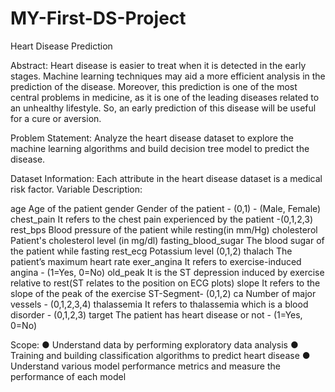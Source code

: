 # MY-First-DS-Project
Heart Disease Prediction


Abstract:
Heart disease is easier to treat when it is detected in the early stages. Machine learning
techniques may aid a more efficient analysis in the prediction of the disease. Moreover,
this prediction is one of the most central problems in medicine, as it is one of the leading
diseases related to an unhealthy lifestyle. So, an early prediction of this disease will be
useful for a cure or aversion.


Problem Statement:
Analyze the heart disease dataset to explore the machine learning algorithms and build
decision tree model to predict the disease.

Dataset Information:
Each attribute in the heart disease dataset is a medical risk factor.
Variable Description:

age Age of the patient
gender Gender of the patient - (0,1) - (Male, Female)
chest_pain It refers to the chest pain experienced by the patient -(0,1,2,3)
rest_bps Blood pressure of the patient while resting(in mm/Hg)
cholesterol Patient's cholesterol level (in mg/dl)
fasting_blood_sugar The blood sugar of the patient while fasting
rest_ecg Potassium level (0,1,2)
thalach The patient’s maximum heart rate
exer_angina It refers to exercise-induced angina - (1=Yes, 0=No)
old_peak It is the ST depression induced by exercise relative to rest(ST
relates to the position on ECG plots)
slope It refers to the slope of the peak of the exercise ST-Segment-
(0,1,2)
ca Number of major vessels - (0,1,2,3,4)
thalassemia It refers to thalassemia which is a blood disorder - (0,1,2,3)
target The patient has heart disease or not - (1=Yes, 0=No)


Scope:
● Understand data by performing exploratory data analysis
● Training and building classification algorithms to predict heart disease
● Understand various model performance metrics and measure the performance
of each model

